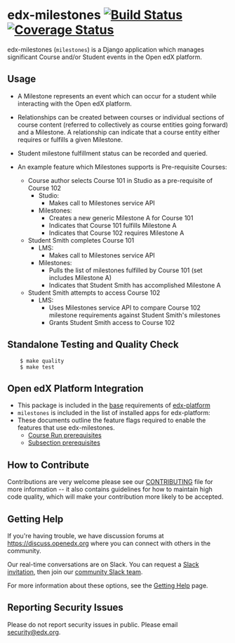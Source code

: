 edx-milestones [![Build Status](https://github.com/edx/edx-milestones/workflows/Python%20CI/badge.svg?branch=master)](https://github.com/edx/edx-milestones/actions?query=workflow%3A%22Python+CI%22) [![Coverage Status](https://img.shields.io/coveralls/edx/edx-milestones.svg)](https://coveralls.io/r/edx/edx-milestones?branch=master)
===================

edx-milestones (`milestones`) is a Django application which manages significant Course and/or Student events in the Open edX platform.

Usage
-----
*  A Milestone represents an event which can occur for a student while interacting with the Open edX platform.

*  Relationships can be created between courses or individual sections of course content (referred to collectively as course entities going forward) and a Milestone. A relationship can indicate that a course entity either requires or fulfills a given Milestone.

*  Student milestone fulfillment status can be recorded and queried.

*  An example feature which Milestones supports is Pre-requisite Courses:
    * Course author selects Course 101 in Studio as a pre-requisite of Course 102
        * Studio:
            * Makes call to Milestones service API
        * Milestones:
            * Creates a new generic Milestone A for Course 101
            * Indicates that Course 101 fulfills Milestone A
            * Indicates that Course 102 requires Milestone A
    * Student Smith completes Course 101
        * LMS:
            * Makes call to Milestones service API
        * Milestones:
            * Pulls the list of milestones fulfilled by Course 101 (set includes Milestone A)
            * Indicates that Student Smith has accomplished Milestone A
    * Student Smith attempts to access Course 102
        * LMS:
            * Uses Milestones service API to compare Course 102 milestone requirements against Student Smith's milestones
            * Grants Student Smith access to Course 102

Standalone Testing and Quality Check
------------------------------------

        $ make quality
        $ make test

Open edX Platform Integration
-----------------------------
* This package is included in the [base](https://github.com/edx/edx-platform/blob/master/requirements/edx/base.in#L85) requirements of [edx-platform](https://github.com/edx/edx-platform/)
* `milestones` is included in the list of installed apps for edx-platform:
* These documents outline the feature flags required to enable the features that use edx-milestones.
  * [Course Run prerequisites](https://edx.readthedocs.io/projects/edx-installing-configuring-and-running/en/latest/configuration/enable_prerequisites.html#enable-course-prerequisites)
  * [Subsection prerequisites](https://edx-partner-course-staff.readthedocs.io/en/latest/developing_course/controlling_content_visibility.html#prerequisite-course-subsections)


How to Contribute
-----------------
Contributions are very welcome please see our
[CONTRIBUTING](https://github.com/edx/edx-platform/blob/master/CONTRIBUTING.rst)
file for more information -- it also contains guidelines for how to maintain
high code quality, which will make your contribution more likely to be accepted.

Getting Help
------------
If you're having trouble, we have discussion forums at
https://discuss.openedx.org where you can connect with others in the community.

Our real-time conversations are on Slack. You can request a [Slack
invitation](https://openedx.org/slack), then join our [community Slack team](http://openedx.slack.com/).

For more information about these options, see the [Getting Help](https://openedx.org/getting-help) page.

Reporting Security Issues
-------------------------
Please do not report security issues in public. Please email security@edx.org.
